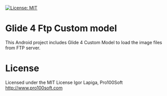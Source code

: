 [![License: MIT](https://img.shields.io/badge/License-MIT-yellow.svg)](https://opensource.org/licenses/MIT)

# Glide 4 Ftp Custom model

This Android project includes Glide 4 Custom Model to load the image files from FTP server.

# License

Licensed under the MIT License
Igor Lapiga, Pro100Soft
http://www.pro100soft.com
